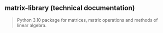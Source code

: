 ## matrix-library (technical documentation)

>  Python 3.10 package for matrices, matrix operations and methods of linear algebra.
